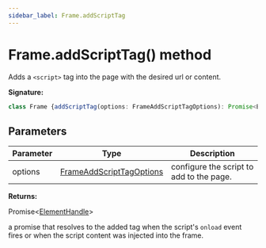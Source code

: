 ```yaml
---
sidebar_label: Frame.addScriptTag
---
```

# Frame.addScriptTag() method

Adds a `<script>` tag into the page with the desired url or content.

**Signature:**

```typescript
class Frame {addScriptTag(options: FrameAddScriptTagOptions): Promise<ElementHandle>;}
```

## Parameters

|  Parameter | Type | Description |
|  --- | --- | --- |
|  options | [FrameAddScriptTagOptions](./puppeteer.frameaddscripttagoptions.md) | configure the script to add to the page. |

**Returns:**

Promise&lt;[ElementHandle](./puppeteer.elementhandle.md)&gt;

a promise that resolves to the added tag when the script's `onload` event fires or when the script content was injected into the frame.


